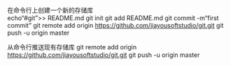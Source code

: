 在命令行上创建一个新的存储库<br/>
echo“#git”>> README.md 
git init 
git add README.md 
git commit -m“first commit” 
git remote add origin https://github.com/jiayousoftstudio/git.git
 git push -u origin master

从命令行推送现有存储库
git remote add origin https://github.com/jiayousoftstudio/git.git
 git push -u origin master
